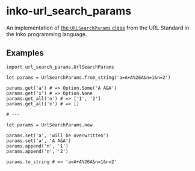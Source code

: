 # inko-url_search_params

An implementation of [the `URLSearchParams` class](https://url.spec.whatwg.org/#interface-urlsearchparams) from the URL Standard in the Inko programming language.

## Examples

    import url_search_params.UrlSearchParams

    let params = UrlSearchParams.from_string('a=A+A%26A&n=1&n=2')

    params.get('a') # => Option.Some('A A&A')
    params.get('x') # => Option.None
    params.get_all('n') # => ['1', '2']
    params.get_all('x') # => []

    # ---

    let params = UrlSearchParams.new

    params.set('a', 'will be overwritten')
    params.set('a', 'A A&A')
    params.append('n', '1')
    params.append('n', '2')

    params.to_string # => 'a=A+A%26A&n=1&n=2'
